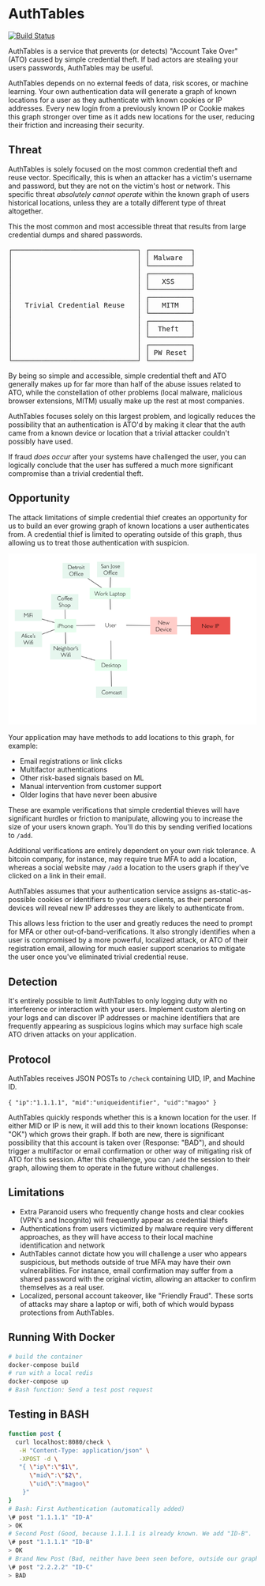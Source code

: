 # AuthTables
[![Build Status](https://travis-ci.com/magoo/AuthTables.svg?token=fpqWnUyRzpaumK7xop3q&branch=master)](https://travis-ci.com/magoo/AuthTables)

AuthTables is a service that prevents (or detects) "Account Take Over" (ATO) caused by simple credential theft. If bad actors are stealing your users passwords, AuthTables may be useful.

AuthTables depends on no external feeds of data, risk scores, or machine learning. Your own authentication data will generate a graph of known locations for a user as they authenticate with known cookies or IP addresses. Every new login from a previously known IP or Cookie makes this graph stronger over time as it adds new locations for the user, reducing their friction and increasing their security.

## Threat

AuthTables is solely focused on the most common credential theft and reuse vector. Specifically, this is when an attacker has a victim's username and password, but they are not on the victim's host or network. This specific threat _absolutely cannot operate_ within the known graph of users historical locations, unless they are a totally different type of threat altogether.

This the most common and most accessible threat that results from large credential dumps and shared passwords.

<pre>
┌──────────────────────────────┐ ┌──────────┐
│                              │ │ Malware  │
│                              │ └──────────┘
│                              │ ┌──────────┐
│                              │ │   XSS    │
│                              │ └──────────┘
│                              │ ┌──────────┐
│   Trivial Credential Reuse   │ │   MITM   │
│                              │ └──────────┘
│                              │ ┌──────────┐
│                              │ │  Theft   │
│                              │ └──────────┘
│                              │ ┌──────────┐
│                              │ │ PW Reset │
└──────────────────────────────┘ └──────────┘
</pre>

By being so simple and accessible, simple credential theft and ATO generally makes up for far more than half of the abuse issues related to ATO, while the constellation of other problems (local malware, malicious browser extensions, MITM) usually make up the rest at most companies.

AuthTables focuses solely on this largest problem, and logically reduces the possibility that an authentication is ATO'd by making it clear that the auth came from a known device or location that a trivial attacker couldn't possibly have used.

If fraud *does occur* after your systems have challenged the user, you can logically conclude that the user has suffered a much more significant compromise than a trivial credential theft.

## Opportunity
The attack limitations of simple credential thief creates an opportunity for us to build an ever growing graph of known locations a user authenticates from. A credential thief is limited to operating outside of this graph, thus allowing us to treat those authentication with suspicion.

![image](graph.png)

Your application may have methods to add locations to this graph, for example:

- Email registrations or link clicks
- Multifactor authentications
- Other risk-based signals based on ML
- Manual intervention from customer support
- Older logins that have never been abusive

These are example verifications that simple credential thieves will have significant hurdles or friction to manipulate, allowing you to increase the size of your users known graph. You'll do this by sending verified locations to `/add`.

Additional verifications are entirely dependent on your own risk tolerance. A bitcoin company, for instance, may require true MFA to add a location, whereas a social website may `/add` a location to the users graph if they've clicked on a link in their email.

AuthTables assumes that your authentication service assigns as-static-as-possible cookies or identifiers to your users clients, as their personal devices will reveal new IP addresses they are likely to authenticate from.

This allows less friction to the user and greatly reduces the need to prompt for MFA or other out-of-band-verifications. It also strongly identifies when a user is compromised by a more powerful, localized attack, or ATO of their registration email, allowing for much easier support scenarios to mitigate the user once you've eliminated trivial credential reuse.

## Detection
It's entirely possible to limit AuthTables to only logging duty with no interference or interaction with your users. Implement custom alerting on your logs and can discover IP addresses or machine identifiers that are frequently appearing as suspicious logins which may surface high scale ATO driven attacks on your application.

## Protocol

AuthTables receives JSON POSTs  to `/check` containing UID, IP, and Machine ID.

`{
  "ip":"1.1.1.1",
  "mid":"uniqueidentifier",
  "uid":"magoo"
  }`

AuthTables quickly responds whether this is a known location for the user. If either MID or IP is new, it will add this to their known locations (Response: "OK") which grows their graph. If both are new, there is significant possibility that this account is taken over (Response: "BAD"), and should trigger a multifactor or email confirmation or other way of mitigating risk of ATO for this session. After this challenge, you can `/add` the session to their graph, allowing them to operate in the future without challenges.

## Limitations

- Extra Paranoid users who frequently change hosts and clear cookies (VPN's and Incognito) will frequently appear as credential thiefs
- Authentications from users victimized by malware require very different approaches, as they will have access to their local machine identification and network
- AuthTables cannot dictate how you will challenge a user who appears suspicious, but methods outside of true MFA may have their own vulnerabilities. For instance, email confirmation may suffer from a shared password with the original victim, allowing an attacker to confirm themselves as a real user.
- Localized, personal account takeover, like "Friendly Fraud". These sorts of attacks may share a laptop or wifi, both of which would bypass protections from AuthTables.

## Running With Docker

```bash
# build the container
docker-compose build
# run with a local redis
docker-compose up
# Bash function: Send a test post request

```

## Testing in BASH
```bash
function post {
  curl localhost:8080/check \
   -H "Content-Type: application/json" \
   -XPOST -d \
   "{ \"ip\":\"$1\",
      \"mid\":\"$2\",
      \"uid\":\"magoo\"
    }"
}
# Bash: First Authentication (automatically added)
\# post "1.1.1.1" "ID-A"
> OK
# Second Post (Good, because 1.1.1.1 is already known. We add "ID-B".
\# post "1.1.1.1" "ID-B"
> OK
# Brand New Post (Bad, neither have been seen before, outside our graph of good)
\# post "2.2.2.2" "ID-C"
> BAD
```
